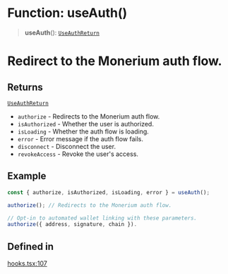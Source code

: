 # Function: useAuth()

> **useAuth**(): [`UseAuthReturn`](/docs/packages/sdk-react-provider/type-aliases/UseAuthReturn.md)

# Redirect to the Monerium auth flow.

## Returns

[`UseAuthReturn`](/docs/packages/sdk-react-provider/type-aliases/UseAuthReturn.md)

- `authorize`  - Redirects to the Monerium auth flow.
- `isAuthorized` - Whether the user is authorized.
- `isLoading` - Whether the auth flow is loading.
- `error` - Error message if the auth flow fails.
- `disconnect` - Disconnect the user.
- `revokeAccess` - Revoke the user's access.

## Example

```ts
const { authorize, isAuthorized, isLoading, error } = useAuth();

authorize(); // Redirects to the Monerium auth flow.

// Opt-in to automated wallet linking with these parameters.
authorize({ address, signature, chain }).
```

## Defined in

[hooks.tsx:107](https://github.com/monerium/js-monorepo/blob/main/packages/sdk-react-provider/src/lib/hooks.tsx#L107)
